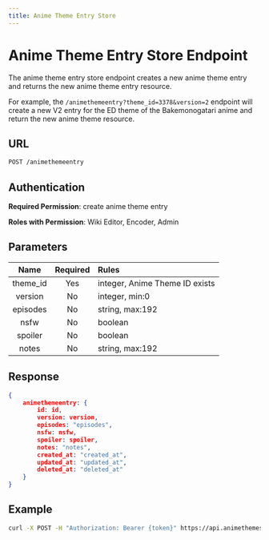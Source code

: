 ```yaml
---
title: Anime Theme Entry Store
---
```


# Anime Theme Entry Store Endpoint

The anime theme entry store endpoint creates a new anime theme entry and returns the new anime theme entry resource.

For example, the `/animethemeentry?theme_id=3378&version=2` endpoint will create a new V2 entry for the ED theme of the Bakemonogatari anime and return the new anime theme resource.

## URL

```sh
POST /animethemeentry
```

## Authentication

**Required Permission**: create anime theme entry

**Roles with Permission**: Wiki Editor, Encoder, Admin

## Parameters

| Name     | Required | Rules                          |
| :------: | :------: | :----------------------------- |
| theme_id | Yes      | integer, Anime Theme ID exists |
| version  | No       | integer, min:0                 |
| episodes | No       | string, max:192                |
| nsfw     | No       | boolean                        |
| spoiler  | No       | boolean                        |
| notes    | No       | string, max:192                |

## Response

```json
{
    animethemeentry: {
        id: id,
        version: version,
        episodes: "episodes",
        nsfw: nsfw,
        spoiler: spoiler,
        notes: "notes",
        created_at: "created_at",
        updated_at: "updated_at",
        deleted_at: "deleted_at"
    }
}
```

## Example

```bash
curl -X POST -H "Authorization: Bearer {token}" https://api.animethemes.moe/animethemeentry/
```
